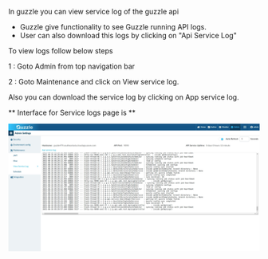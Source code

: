 In guzzle you can view service log of the guzzle api 

- Guzzle give functionality to see Guzzle running API logs.
- User can also download this logs by clicking on "Api Service Log"

To view logs follow below steps

1 : Goto Admin from top navigation bar

2 : Goto Maintenance and click on View service log.

Also you can download the service log by clicking on App service log.

** Interface for Service logs page is **

![image alt text](/img/docs/how-to-guides/administrator/maintenance/service_logs_1.jpg)